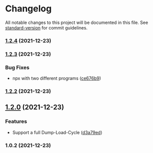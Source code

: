 # Changelog

All notable changes to this project will be documented in this file. See [standard-version](https://github.com/conventional-changelog/standard-version) for commit guidelines.

### [1.2.4](https://github.com/mdornseif/datastore-to-bigquery/compare/v1.2.3...v1.2.4) (2021-12-23)

### [1.2.3](https://github.com/mdornseif/datastore-to-bigquery/compare/v1.2.2...v1.2.3) (2021-12-23)


### Bug Fixes

* npx with two different programs ([ce676b9](https://github.com/mdornseif/datastore-to-bigquery/commit/ce676b98c0ae91b8731bee3eeaccef1756d5bd9b))

### [1.2.2](https://github.com/mdornseif/datastore-to-bigquery/compare/v1.2.0...v1.2.2) (2021-12-23)

## [1.2.0](https://github.com/mdornseif/datastore-to-bigquery/compare/v1.0.2...v1.2.0) (2021-12-23)


### Features

* Support a full Dump-Load-Cycle ([d3a79ed](https://github.com/mdornseif/datastore-to-bigquery/commit/d3a79ed32287d131225e3975e710fdb17db21113))

### 1.0.2 (2021-12-23)
